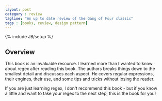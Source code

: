```yaml
---
layout: post
category : review
tagline: "An up to date review of the Gang of Four classic"
tags : [books, review, design pattern]
---
```

{% include JB/setup %}

## Overview

This book is an invaluable resource. I learned more than I wanted to know about regex after reading this book. The authors breaks things down to the smallest detail and discusses each aspect. He covers regular expressions, their engines, their use, and some tips and tricks without losing the reader.

If you are just learning regex, I don't recommend this book - but if you know a little and want to take your regex to the next step, this is the book for you!
